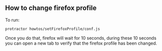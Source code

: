 How to change firefox profile
------------------------------------------------

To run:

`protractor howtos/setFirefoxProfile/conf.js`

Once you do that, firefox will wait for 10 seconds, during these 10 seconds
  you can open a new tab to verify that the firefox profile has been changed.
